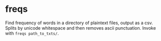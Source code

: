 # freqs

Find frequency of words in a directory of plaintext files, output as a csv. Splits by unicode whitespace and then
removes ascii punctuation. Invoke with `freqs path_to_txts/`.
